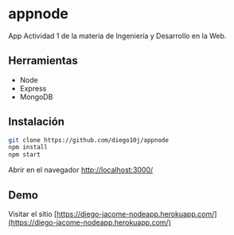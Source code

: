 # appnode
App Actividad 1 de la materia de Ingeniería y Desarrollo en la Web.

## Herramientas

* Node
* Express
* MongoDB

## Instalación

```sh
git clone https://github.com/diego10j/appnode
npm install
npm start
```
Abrir en el navegador [http://localhost:3000/](http://localhost:3000/)

## Demo

Visitar el sitio [https://diego-jacome-nodeapp.herokuapp.com/](https://diego-jacome-nodeapp.herokuapp.com/)
